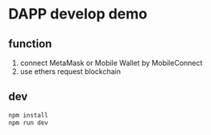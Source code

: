 # DAPP develop demo

## function

1. connect MetaMask or Mobile Wallet by MobileConnect
2. use ethers request blockchain

## dev

```sh
npm install
npm run dev
```